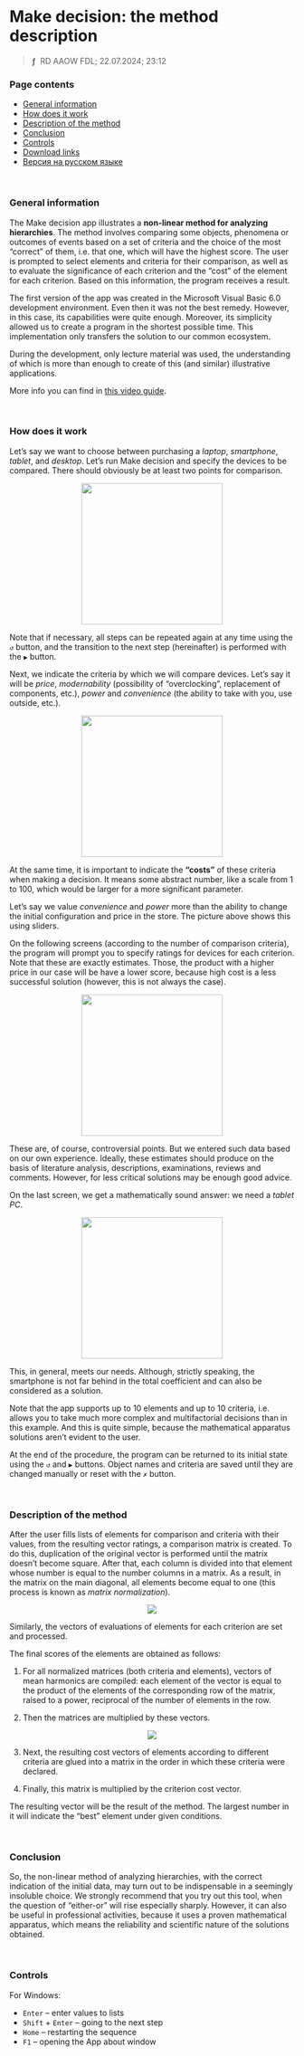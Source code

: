 # Make decision: the method description
> **ƒ** &nbsp;RD AAOW FDL; 22.07.2024; 23:12



### Page contents

- [General information](#general-information)
- [How does it work](#how-does-it-work)
- [Description of the method](#description-of-the-method)
- [Conclusion](#conclusion)
- [Controls](#controls)
- [Download links](https://adslbarxatov.github.io/DPArray#make-decision)
- [Версия на русском языке](https://adslbarxatov.github.io/MakeDecision/ru)

&nbsp;



### General information

The Make decision app illustrates a **non-linear method for analyzing hierarchies**. The method involves comparing some
objects, phenomena or outcomes of events based on a set of criteria and the choice of the most “correct” of them, i.e. that one,
which will have the highest score. The user is prompted to select elements and criteria
for their comparison, as well as to evaluate the significance of each criterion and the “cost” of the element for each criterion.
Based on this information, the program receives a result.

The first version of the app was created in the Microsoft Visual Basic 6.0 development environment. Even then it was not
the best remedy. However, in this case, its capabilities were quite enough. Moreover, its simplicity allowed us
to create a program in the shortest possible time. This implementation only transfers the solution to our common ecosystem.

During the development, only lecture material was used, the understanding of which is more than enough to create
of this (and similar) illustrative applications.

More info you can find in [this video guide](https://youtu.be/gjewz9mQMgI).

&nbsp;



### How does it work

Let’s say we want to choose between purchasing a *laptop*, *smartphone*, *tablet*, and *desktop*. Let’s run
Make decision and specify the devices to be compared. There should obviously be at least two points for comparison.

<center><img src="/MakeDecision/img/V_EN_01.png" width="250" /></center>

Note that if necessary, all steps can be repeated again at any time using the `↺` button, and the transition
to the next step (hereinafter) is performed with the `▶` button.

Next, we indicate the criteria by which we will compare devices. Let’s say it will be *price*,
*modernability* (possibility of “overclocking”, replacement of components, etc.), *power* and *convenience*
(the ability to take with you, use outside, etc.).

<center><img src="/MakeDecision/img/V_EN_02.png" width="250" /></center>

At the same time, it is important to indicate the **“costs”** of these criteria when making a decision. It means some abstract number,
like a scale from 1 to 100, which would be larger for a more significant parameter.

Let’s say we value *convenience* and *power* more than the ability to change the initial configuration and price in the store.
The picture above shows this using sliders.

On the following screens (according to the number of comparison criteria), the program will prompt you to specify ratings for devices
for each criterion. Note that these are exactly estimates. Those, the product with a higher price in our case will be
have a lower score, because high cost is a less successful solution (however, this is not always the case).

<center><img src="/MakeDecision/img/V_EN_03.png" width="250" /></center>

These are, of course, controversial points. But we entered such data based on our own experience. Ideally, these estimates should
produce on the basis of literature analysis, descriptions, examinations, reviews and comments. However, for less critical
solutions may be enough good advice.

On the last screen, we get a mathematically sound answer: we need a *tablet PC*.

<center><img src="/MakeDecision/img/V_EN_07.png" width="250" /></center>

This, in general, meets our needs. Although, strictly speaking, the smartphone is not far behind in the total coefficient
and can also be considered as a solution.

Note that the app supports up to 10 elements and up to 10 criteria, i.e. allows you to take much more
complex and multifactorial decisions than in this example. And this is quite simple, because the mathematical apparatus
solutions aren’t evident to the user.

At the end of the procedure, the program can be returned to its initial state using the `↺` and `▶` buttons. Object names
and criteria are saved until they are changed manually or reset with the `✗` button.

&nbsp;



### Description of the method

After the user fills lists of elements for comparison and criteria with their values, from the resulting vector
ratings, a comparison matrix is created. To do this, duplication of the original vector is performed until the matrix
doesn’t become square. After that, each column is divided into that element whose number is equal to the number
columns in a matrix. As a result, in the matrix on the main diagonal, all elements become equal to one
(this process is known as *matrix normalization*).

<center><img src="/MakeDecision/img/Vector.png" /></center>

Similarly, the vectors of evaluations of elements for each criterion are set and processed.

The final scores of the elements are obtained as follows:

1. For all normalized matrices (both criteria and elements), vectors of mean harmonics are compiled:
each element of the vector is equal to the product of the elements of the corresponding row of the matrix, raised to a power,
reciprocal of the number of elements in the row.

2. Then the matrices are multiplied by these vectors.

<center><img src="/MakeDecision/img/Matrix.png" /></center>

3. Next, the resulting cost vectors of elements according to different criteria are glued into a matrix in the order
in which these criteria were declared.

4. Finally, this matrix is multiplied by the criterion cost vector.

The resulting vector will be the result of the method. The largest number in it will indicate the “best” element
under given conditions.

&nbsp;



### Conclusion

So, the non-linear method of analyzing hierarchies, with the correct indication of the initial data, may turn out to be
indispensable in a seemingly insoluble choice. We strongly recommend that you try out this tool,
when the question of “either-or” will rise especially sharply. However, it can also be useful in professional activities,
because it uses a proven mathematical apparatus, which means the reliability and scientific nature of the solutions obtained.

&nbsp;



### Controls

For Windows:
- `Enter` – enter values to lists
- `Shift` + `Enter` – going to the next step
- `Home` – restarting the sequence
- `F1` – opening the App about window
